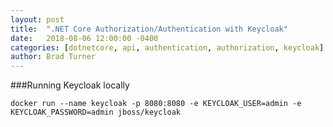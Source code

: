 ```yaml
---
layout: post
title:  ".NET Core Authorization/Authentication with Keycloak"
date:   2018-08-06 12:00:00 -0400
categories: [dotnetcore, api, authentication, authorization, keycloak]
author: Brad Turner
---
```


###Running Keycloak locally

```
docker run --name keycloak -p 8080:8080 -e KEYCLOAK_USER=admin -e KEYCLOAK_PASSWORD=admin jboss/keycloak
```
